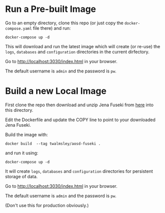 # Run a Pre-built Image

Go to an empty directory, clone this repo (or just copy the `docker-compose.yaml` file there) and run:
```shell
docker-compose up -d
```

This will download and run the latest image which will create (or re-use) the `logs`, `databases` and `configuration` directories in the current dirfectory.

Go to [http://localhost:3030/index.html](http://localhost:3030/index.html) in your browser. 

The default username is `admin` and the password is `pw`.

# Build a new Local Image

First clone the repo then download and unzip Jena Fuseki from [here](https://jena.apache.org/download/) into this directory.

Edit the Dockerfile and update the COPY line to point to your downloaded Jena Fuseki.

Build the image with:
```shell
docker build  --tag twalmsley/aosd-fuseki .
```

and run it using:

```shell
docker-compose up -d
```

It will create `logs`, `databases` and `configuration` directories for persistent storage of data.

Go to [http://localhost:3030/index.html](http://localhost:3030/index.html) in your browser. 

The default username is `admin` and the password is `pw`.

(Don't use this for production obviously.)
